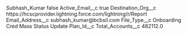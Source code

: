 <?xml version="1.0" encoding="UTF-8"?>
<CustomMetadata xmlns="http://soap.sforce.com/2006/04/metadata" xmlns:xsi="http://www.w3.org/2001/XMLSchema-instance" xmlns:xsd="http://www.w3.org/2001/XMLSchema">
    <label>Subhash_Kumar</label>
    <protected>false</protected>
    <values>
        <field>Active_Email__c</field>
        <value xsi:type="xsd:boolean">true</value>
    </values>
    <values>
        <field>Destination_Org__c</field>
        <value xsi:type="xsd:string">https://hcscprovider.lightning.force.com/lightning/r/Report</value>
    </values>
    <values>
        <field>Email_Address__c</field>
        <value xsi:type="xsd:string">subhash_kumar@bcbsil.com</value>
    </values>
    <values>
        <field>File_Type__c</field>
        <value xsi:type="xsd:string">Onboarding Cred Mass Status Update</value>
    </values>
    <values>
        <field>Plan_Id__c</field>
        <value xsi:nil="true"/>
    </values>
    <values>
        <field>Total_Accounts__c</field>
        <value xsi:type="xsd:double">482112.0</value>
    </values>
</CustomMetadata>
